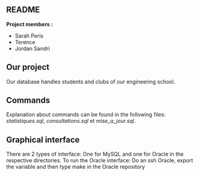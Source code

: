 
README
------- 

**Project members :** 
- Sarah Peris
- Terence
- Jordan Sandri

Our project
------------

Our database handles students and clubs of our engineering school.

Commands
---------

Explanation about commands can be found in the following files: *statistiques.sql*, *consultations.sql* et *mise_a_jour.sql*.

Graphical interface
--------------------

There are 2 types of interface: One for MySQL and one for Oracle in the respective directories.
To run the Oracle interface: Do an ssh Oracle, export the variable and then type make in the Oracle repository
